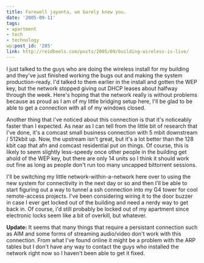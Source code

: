 ```yaml
---
title: Farewell jayanta, we barely knew you.
date: '2005-09-11'
tags:
- apartment
- tech
- technology
wp:post_id: '205'
link: http://reidbeels.com/posts/2005/09/building-wireless-is-live/
---
```


I just talked to the guys who are doing the wireless install for my building and they've just finished working the bugs out and making the system production-ready.  I'd talked to them earlier in the install and gotten the WEP key, but the network stopped giving out DHCP leases about halfway through the week. Here's hoping that the network really is without problems because as proud as I am of my little bridging setup here, I'll be glad to be able to get a connection with all of my windows closed.

Another thing that i've noticed about this connection is that it's noticeably faster than I expected.  As near as I can tell from the little bit of research that I've done, it's a comcast small business connection with 5 mbit downstream / 512kbit up.  Now, the upstream isn't great, but it's a lot better than the 128 kbit cap that afn and comcast residential put on things. Of course, this is likely to seem slightly less-speedy once other people in the building get ahold of the WEP key, but there are only 14 units so I think it should work out fine as long as people don't run 
too many uncapped bittorrent sessions.

I'll be switching my little network-within-a-network here over to using the new system for connectivity in the next day or so and then I'll be able to start figuring out a way to tunnel a ssh connection into my G4 tower for cool remote-access projects. I've been considering wiring it to the door buzzer in case I ever get locked out of the building and need a nerdy way to get back in.  Of course, i'd still probably be locked out of my apartment since electronic locks seem like a bit of overkill, but whatever.


**Update:**
 It seems that many things that require a persistant connection such as AIM and some forms of streaming audio/video don't work with this connection.  From what I've found online it might be a problem with the ARP tables but I don't have any way to contact the guys who installed the network right now so I haven't been able to get it fixed.

